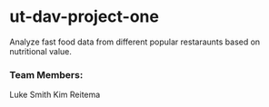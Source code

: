 # ut-dav-project-one
Analyze fast food data from different popular restaraunts based on nutritional value.

### Team Members:
Luke Smith
Kim Reitema
